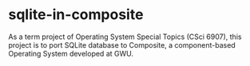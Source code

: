 sqlite-in-composite
===================

As a term project of Operating System Special Topics (CSci 6907), this project is to port SQLite database to Composite, a component-based Operating System developed at GWU.

